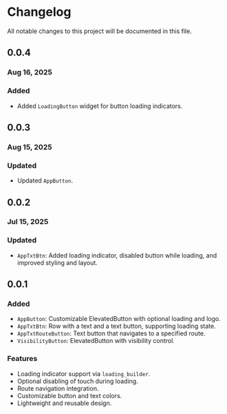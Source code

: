 # Changelog

All notable changes to this project will be documented in this file.

## 0.0.4

### Aug 16, 2025

### Added

- Added `LoadingButton` widget for button loading indicators.


## 0.0.3

### Aug 15, 2025

### Updated

- Updated `AppButton`.

## 0.0.2

### Jul 15, 2025

### Updated

- `AppTxtBtn`: Added loading indicator, disabled button while loading, and improved styling and layout.

## 0.0.1

### Added

- `AppButton`: Customizable ElevatedButton with optional loading and logo.
- `AppTxtBtn`: Row with a text and a text button, supporting loading state.
- `AppTxtRouteButton`: Text button that navigates to a specified route.
- `VisibilityButton`: ElevatedButton with visibility control.

### Features

- Loading indicator support via `loading_builder`.
- Optional disabling of touch during loading.
- Route navigation integration.
- Customizable button and text colors.
- Lightweight and reusable design.